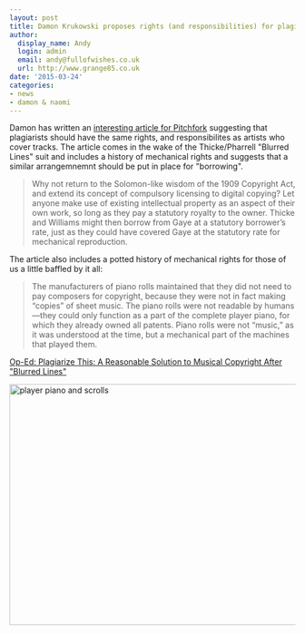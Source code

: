 ```yaml
---
layout: post
title: Damon Krukowski proposes rights (and responsibilities) for plagiarists
author:
  display_name: Andy
  login: admin
  email: andy@fullofwishes.co.uk
  url: http://www.grange85.co.uk
date: '2015-03-24'
categories:
- news
- damon & naomi
---
```

<p>Damon has written an <a href="http://pitchfork.com/features/oped/9613-plagiarize-this-a-reasonable-solution-to-musical-copyright-after-blurred-lines/">interesting article for Pitchfork</a> suggesting that plagiarists should have the same rights, and responsibilites as artists who cover tracks. The article comes in the wake of the Thicke/Pharrell "Blurred Lines" suit and includes a history of mechanical rights and suggests that a similar arrangemnemnt should be put in place for "borrowing".</p>
<blockquote><p>Why not return to the Solomon-like wisdom of the 1909 Copyright Act, and extend its concept of compulsory licensing to digital copying? Let anyone make use of existing intellectual property as an aspect of their own work, so long as they pay a statutory royalty to the owner. Thicke and Williams might then borrow from Gaye at a statutory borrower’s rate, just as they could have covered Gaye at the statutory rate for mechanical reproduction.</p></blockquote>
<p>The article also includes a potted history of mechanical rights for those of us a little baffled by it all:</p>
<blockquote><p>The manufacturers of piano rolls maintained that they did not need to pay composers for copyright, because they were not in fact making “copies” of sheet music. The piano rolls were not readable by humans—they could only function as a part of the complete player piano, for which they already owned all patents. Piano rolls were not “music,” as it was understood at the time, but a mechanical part of the machines that played them.</p></blockquote>
<p><a href="http://pitchfork.com/features/oped/9613-plagiarize-this-a-reasonable-solution-to-musical-copyright-after-blurred-lines/">Op-Ed: Plagiarize This: A Reasonable Solution to Musical Copyright After "Blurred Lines"</a></p>
<p><a href="https://www.flickr.com/photos/_sjg_/8719863740" title="player piano and scrolls by Samuel, on Flickr"><img class="aligncenter" src="https://farm8.staticflickr.com/7424/8719863740_6bea874f25_z.jpg" width="640" height="425" alt="player piano and scrolls"></a></p>
